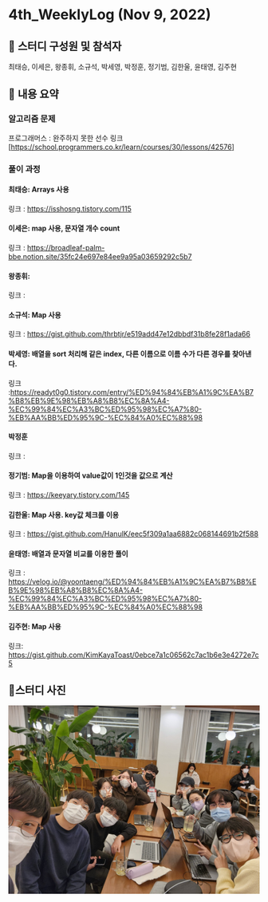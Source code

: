 # 4th_WeeklyLog (Nov 9, 2022) <br>

## 🔻 스터디 구성원 및 참석자 <br>
최태승, 이세은, 왕종휘, 소규석, 박세영, 박정훈, 정기범, 김한울, 윤태영, 김주현


## 🔻 내용 요약 <br>

### 알고리즘 문제

프로그래머스 : 완주하지 못한 선수 링크 [https://school.programmers.co.kr/learn/courses/30/lessons/42576] <br>


### 풀이 과정

#### 최태승: Arrays 사용
링크 : https://isshosng.tistory.com/115

#### 이세은: map 사용, 문자열 개수 count
링크 : https://broadleaf-palm-bbe.notion.site/35fc24e697e84ee9a95a03659292c5b7

#### 왕종휘: 
링크 : 

#### 소규석: Map 사용
링크 : https://gist.github.com/thrbtjr/e519add47e12dbbdf31b8fe28f1ada66

#### 박세영: 배열을 sort 처리해 **같은 index, 다른 이름**으로 이름 수가 다른 경우를  찾아낸다.
링크 :https://readyt0g0.tistory.com/entry/%ED%94%84%EB%A1%9C%EA%B7%B8%EB%9E%98%EB%A8%B8%EC%8A%A4-%EC%99%84%EC%A3%BC%ED%95%98%EC%A7%80-%EB%AA%BB%ED%95%9C-%EC%84%A0%EC%88%98

#### 박정훈
링크 : 

#### 정기범: Map을 이용하여 value값이 1인것을 값으로 계산
링크 : https://keeyary.tistory.com/145

#### 김한울: Map 사용. key값 체크를 이용   
링크 : https://gist.github.com/HanulK/eec5f309a1aa6882c068144691b2f588

#### 윤태영: 배열과 문자열 비교를 이용한 풀이
링크 : https://velog.io/@yoontaeng/%ED%94%84%EB%A1%9C%EA%B7%B8%EB%9E%98%EB%A8%B8%EC%8A%A4-%EC%99%84%EC%A3%BC%ED%95%98%EC%A7%80-%EB%AA%BB%ED%95%9C-%EC%84%A0%EC%88%98

#### 김주현: Map 사용
링크: https://gist.github.com/KimKayaToast/0ebce7a1c06562c7ac1b6e3e4272e7c5

## 🔻스터디 사진 <br>
![image](https://github.com/seeun98/codingTestStudy/blob/main/image/KakaoTalk_20221109_203448859_02.jpg)
